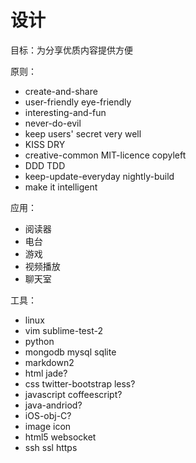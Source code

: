 设计
=======


目标：为分享优质内容提供方便

原则：

* create-and-share
* user-friendly eye-friendly
* interesting-and-fun
* never-do-evil
* keep users' secret very well
* KISS DRY
* creative-common MIT-licence copyleft
* DDD TDD
* keep-update-everyday nightly-build
* make it intelligent

应用：

* 阅读器
* 电台
* 游戏
* 视频播放
* 聊天室

工具：

* linux
* vim sublime-test-2
* python
* mongodb mysql sqlite
* markdown2
* html jade?
* css twitter-bootstrap less?
* javascript coffeescript?
* java-andriod?
* iOS-obj-C?
* image icon
* html5 websocket
* ssh ssl https
